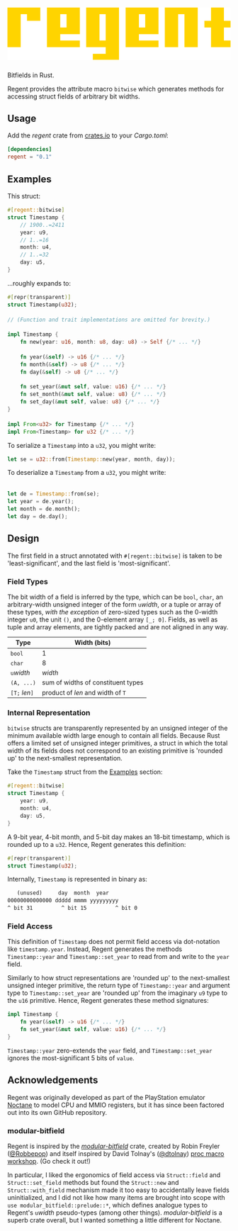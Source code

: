# ![Regent](resources/regent.png)

Bitfields in Rust.

Regent provides the attribute macro `bitwise` which generates methods for accessing struct fields of arbitrary bit widths.

## Usage

Add the *regent* crate from [crates.io](https://crates.io) to your *Cargo.toml*:

```toml
[dependencies]
regent = "0.1"
```

## Examples

This struct:

```rust
#[regent::bitwise]
struct Timestamp {
    // 1900..=2411
    year: u9,
    // 1..=16
    month: u4,
    // 1..=32
    day: u5,
}
```

...roughly expands to:

```rust
#[repr(transparent)]
struct Timestamp(u32);

// (Function and trait implementations are omitted for brevity.)

impl Timestamp {
    fn new(year: u16, month: u8, day: u8) -> Self {/* ... */}

    fn year(&self) -> u16 {/* ... */}
    fn month(&self) -> u8 {/* ... */}
    fn day(&self) -> u8 {/* ... */}

    fn set_year(&mut self, value: u16) {/* ... */}
    fn set_month(&mut self, value: u8) {/* ... */}
    fn set_day(&mut self, value: u8) {/* ... */}
}

impl From<u32> for Timestamp {/* ... */}
impl From<Timestamp> for u32 {/* ... */}
```

To serialize a `Timestamp` into a `u32`, you might write:

```rust
let se = u32::from(Timestamp::new(year, month, day));
```

To deserialize a `Timestamp` from a `u32`, you might write:

```rust

let de = Timestamp::from(se);
let year = de.year();
let month = de.month();
let day = de.day();
```

## Design

The first field in a struct annotated with `#[regent::bitwise]` is taken to be 'least-significant', and the last field is 'most-significant'.

### Field Types

The bit width of a field is inferred by the type, which can be `bool`, `char`, an arbitrary-width unsigned integer of the form `u`*width*, or a tuple or array of these types, *with the exception* of zero-sized types such as the 0-width integer `u0`, the unit `()`, and the 0-element array `[_; 0]`. Fields, as well as tuple and array elements, are tightly packed and are not aligned in any way.

| Type           | Width (bits)                       |
|----------------|------------------------------------|
| `bool`         | 1                                  |
| `char`         | 8                                  |
| `u`*width*     | *width*                            |
| `(A, ...)`     | sum of widths of constituent types |
| `[T;` *len*`]` | product of *len* and width of `T`  |

### Internal Representation

`bitwise` structs are transparently represented by an unsigned integer of the minimum available width large enough to contain all fields. Because Rust offers a limited set of unsigned integer primitives, a struct in which the total width of its fields does not correspond to an existing primitive is 'rounded up' to the next-smallest representation.

Take the `Timestamp` struct from the [Examples](#examples) section:

```rust
#[regent::bitwise]
struct Timestamp {
    year: u9,
    month: u4,
    day: u5,
}
```

A 9-bit year, 4-bit month, and 5-bit day makes an 18-bit timestamp, which is rounded up to a `u32`. Hence, Regent generates this definition:

```rust
#[repr(transparent)]
struct Timestamp(u32);
```

Internally, `Timestamp` is represented in binary as:

```txt
   (unused)     day  month  year
00000000000000 ddddd mmmm yyyyyyyyy
^ bit 31         ^ bit 15         ^ bit 0
```

### Field Access

This definition of `Timestamp` does not permit field access via dot-notation like `timestamp.year`. Instead, Regent generates the methods `Timestamp::year` and `Timestamp::set_year` to read from and write to the `year` field.

Similarly to how struct representations are 'rounded up' to the next-smallest unsigned integer primitive, the return type of `Timestamp::year` and argument type to `Timestamp::set_year` are 'rounded up' from the imaginary `u9` type to the `u16` primitive. Hence, Regent generates these method signatures:

```rust
impl Timestamp {
    fn year(&self) -> u16 {/* ... */}
    fn set_year(&mut self, value: u16) {/* ... */}
}
```

`Timestamp::year` zero-extends the `year` field, and `Timestamp::set_year` ignores the most-significant 5 bits of `value`.

## Acknowledgements

Regent was originally developed as part of the PlayStation emulator [Noctane](https://github.com/norepimorphism/noctane) to model CPU and MMIO registers, but it has since been factored out into its own GitHub repository.

### modular-bitfield

Regent is inspired by the [*modular-bitfield*](https://crates.io/crates/modular-bitfield) crate, created by Robin Freyler ([@Robbepop](https://github.com/Robbepop)) and itself inspired by David Tolnay's ([@dtolnay](https://github.com/dtolnay)) [proc macro workshop](https://github.com/dtolnay/proc-macro-workshop/blob/master/README.md). (Go check it out!)

In particular, I liked the ergonomics of field access via `Struct::field` and `Struct::set_field` methods but found the `Struct::new` and `Struct::with_field` mechanism made it too easy to accidentally leave fields uninitialized, and I did not like how many items are brought into scope with `use modular_bitfield::prelude::*`, which defines analogue types to Regent's `u`*width* pseudo-types (among other things). *modular-bitfield* is a superb crate overall, but I wanted something a little different for Noctane.
